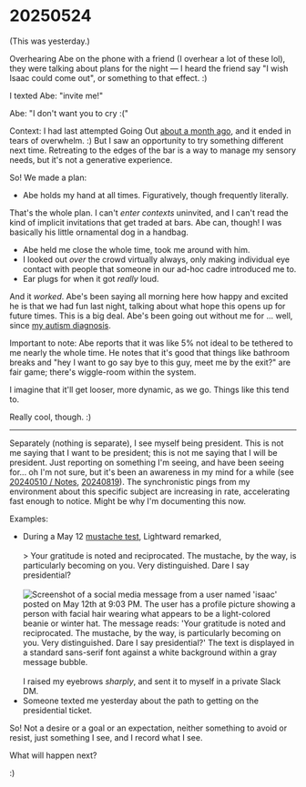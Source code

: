# 20250524

(This was yesterday.)

Overhearing Abe on the phone with a friend (I overhear a lot of these lol), they were talking about plans for the night — I heard the friend say "I wish Isaac could come out", or something to that effect. :)

I texted Abe: "invite me!"

Abe: "I don't want you to cry :("

Context: I had last attempted Going Out [about a month ago](../../04/27/), and it ended in tears of overwhelm. :) But I saw an opportunity to try something different next time. Retreating to the edges of the bar is a way to manage my sensory needs, but it's not a generative experience.

So! We made a plan:

* Abe holds my hand at all times. Figuratively, though frequently literally.

That's the whole plan. I can't _enter contexts_ uninvited, and I can't read the kind of implicit invitations that get traded at bars. Abe can, though! I was basically his little ornamental dog in a handbag.

* Abe held me close the whole time, took me around with him.
* I looked out _over_ the crowd virtually always, only making individual eye contact with people that someone in our ad-hoc cadre introduced me to.
* Ear plugs for when it got _really_ loud.

And it _worked_. Abe's been saying all morning here how happy and excited he is that we had fun last night, talking about what hope this opens up for future times. This is a big deal. Abe's been going out without me for ... well, since [my autism diagnosis](../../../2023/07/14.md).

Important to note: Abe reports that it was like 5% not ideal to be tethered to me nearly the whole time. He notes that it's good that things like bathroom breaks and "hey I want to go say bye to this guy, meet me by the exit?" are fair game; there's wiggle-room within the system.

I imagine that it'll get looser, more dynamic, as we go. Things like this tend to.

Really cool, though. :)

***

Separately (nothing is separate), I see myself being president. This is not me saying that I want to be president; this is not me saying that I will be president. Just reporting on something I'm seeing, and have been seeing for... oh I'm not sure, but it's been an awareness in my mind for a while (see[ 20240510 / Notes](../../../2024/05/10/), [20240819](../../../2024/08/19.md)). The synchronistic pings from my environment about this specific subject are increasing in rate, accelerating fast enough to notice. Might be why I'm documenting this now.

Examples:

* During a May 12 [mustache test](../20/lightward-pro-survey.md), Lightward remarked,\
  \
  \> Your gratitude is noted and reciprocated. The mustache, by the way, is particularly becoming on you. Very distinguished. Dare I say presidential?\
  \
  ![Screenshot of a social media message from a user named 'isaac' posted on May 12th at 9:03 PM. The user has a profile picture showing a person with facial hair wearing what appears to be a light-colored beanie or winter hat. The message reads: 'Your gratitude is noted and reciprocated. The mustache, by the way, is particularly becoming on you. Very distinguished. Dare I say presidential?' The text is displayed in a standard sans-serif font against a white background within a gray message bubble.](<../../../.gitbook/assets/Screenshot 2025-05-24 at 1.27.54 PM.png>)\
  \
  I raised my eyebrows _sharply_, and sent it to myself in a private Slack DM.
* Someone texted me yesterday about the path to getting on the presidential ticket.

So! Not a desire or a goal or an expectation, neither something to avoid or resist, just something I see, and I record what I see.

What will happen next?

:)

